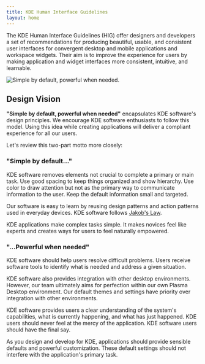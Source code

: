 ```yaml
---
title: KDE Human Interface Guidelines
layout: home
---
```


The KDE Human Interface Guidelines (HIG) offer designers and developers
a set of recommendations for producing beautiful, usable, and consistent
user interfaces for convergent desktop and mobile applications and
workspace widgets. Their aim is to improve the experience for users by
making application and widget interfaces more consistent, intuitive, and learnable.

![Simple by default, powerful when needed.](/hig/HIGDesignVisionFullBleed.png)

## Design Vision

**"Simple by default, powerful when needed"** encapsulates KDE software's design principles. We encourage KDE software enthusiasts to follow this model. Using this idea while creating applications will deliver a compliant experience for all our users.

Let's review this two-part motto more closely:

### "Simple by default..."

KDE software removes elements not crucial to complete a primary or main task. Use good spacing to keep things organized and show hierarchy. Use color to draw attention but not as the primary way to communicate information to the user. Keep the default information small and targeted.

Our software is easy to learn by reusing design patterns and action patterns used in everyday devices. KDE software follows [Jakob's Law](https://lawsofux.com/jakobs-law.html).

KDE applications make complex tasks simple. It makes novices feel like experts and creates ways for users to feel naturally empowered.
<br>

### "...Powerful when needed"

KDE software should help users resolve difficult problems. Users receive software tools to identify what is needed and address a given situation.

KDE software also provides integration with other desktop environments. However, our team ultimately aims for perfection within our own Plasma Desktop environment. Our default themes and settings have priority over integration with other environments.

KDE software provides users a clear understanding of the system's capabilities, what is currently happening, and what has just happened. KDE users should never feel at the mercy of the application. KDE software users should have the final say.

As you design and develop for KDE, applications should provide sensible defaults and powerful customization. These default settings should not interfere with the application's primary task.
